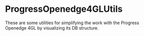 # ProgressOpenedge4GLUtils
These are some utilities for simplifying the work with the Progress Openedge 4GL by visualizing its DB structure.
